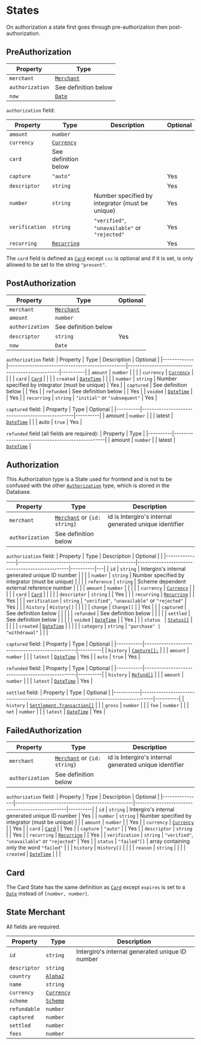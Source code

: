 # States 

On authorization a state first goes through pre-authorization then post-authorization.

## PreAuthorization 

| Property        | Type                                    |
|-----------------|-----------------------------------------|
| `merchant`      | [`Merchant`](./states.html#merchant)    |
| `authorization` | See definition below                    |
| `now`           | [`Date`](../common/reference.html#date) |


`authorization` field:

| Property       | Type                                            | Description                                     | Optional |
|----------------|-------------------------------------------------|-------------------------------------------------|----------|
| `amount`       | `number`                                        |                                                 |          |
| `currency`     | [`Currency`](../common/reference.html#currency) |                                                 |          |
| `card`         | See definition below                            |                                                 |          |
| `capture`      | `"auto"`                                        |                                                 | Yes      |
| `descriptor`   | `string`                                        |                                                 | Yes      |
| `number`       | `string`                                        | Number specified by integrator (must be unique) | Yes      |
| `verification` | `string`                                        | `"verified"`, `"unavailable"` or `"rejected"`   | Yes      |
| `recurring`    | [`Recurring`](./reference.html#recurring)       |                                                 | Yes      |

The `card` field is defined as [`Card`](../card-api/reference.html#card) except `csc` is optional and if it is set, is only allowed to be set to the string `"present"`.

## PostAuthorization

| Property        | Type                                 | Optional |
|-----------------|--------------------------------------|----------|
| `merchant`      | [`Merchant`](./states.html#merchant) |          |
| `amount`        | `number`                             |          |
| `authorization` | See definition below                 |          |
| `descriptor`    | `string`                             | Yes      |
| `now`           | `Date`                               |          |

`authorization` field:
| Property    | Type                                            | Description                                     | Optional |
|-------------|-------------------------------------------------|-------------------------------------------------|----------|
| `amount`    | `number`                                        |                                                 |          |
| `currency`  | [`Currency`](../common/reference.html#currency) |                                                 |          |
| `card`      | [`Card`](../card-api/reference.html#card)       |                                                 |          |
| `created`   | [`DateTime`](../common/reference.html#datetime) |                                                 |          |
| `number`    | `string`                                        | Number specified by integrator (must be unique) | Yes      |
| `captured`  | See definition below                            |                                                 | Yes      |
| `refunded`  | See definition below                            |                                                 | Yes      |
| `voided`    | [`DateTime`](../common/reference.html#datetime) |                                                 | Yes      |
| `recurring` | `string`                                        | `"initial"` or `"subsequent"`                   | Yes      |

`captured` field:
| Property | Type                                            | Optional |
|----------|-------------------------------------------------|----------|
| amount   | `number`                                        |          |
| latest   | [`DateTime`](../common/reference.html#datetime) |          |
| auto     | `true`                                          | Yes      |

`refunded` field (all fields are required):
| Property | Type                                            |
|----------|-------------------------------------------------|
| amount   | `number`                                        |
| latest   | [`DateTime`](../common/reference.html#datetime) |

## Authorization
This Authorization type is a State used for frontend and is not to be confused with the other [`Authorization`](./reference.html#authorization) type, which is stored in the Database.

| Property        | Type                                                   | Description                                            |
|-----------------|--------------------------------------------------------|--------------------------------------------------------|
| `merchant`      | [`Merchant`](./states.html#merchant) or `{id: string}` | id is Intergiro's internal generated unique identifier |
| `authorization` | See definition below                                   |                                                        |

`authorization` field:
| Property       | Type                                            | Description                                     | Optional |   |
|----------------|-------------------------------------------------|-------------------------------------------------|----------|---|
| `id`           | `string`                                        | Intergiro's internal generated unique ID number |          |   |
| `number`       | `string`                                        | Number specified by integrator (must be unique) |          |   |
| `reference`    | `string`                                        | Scheme dependent external reference number      |          |   |
| `amount`       | `number`                                        |                                                 |          |   |
| `currency`     | [`Currency`](../common/reference.html#currency) |                                                 |          |   |
| `card`         | [`Card`](../card-api/reference.html#card)       |                                                 |          |   |
| `descriptor`   | `string`                                        |                                                 | Yes      |   |
| `recurring`    | [`Recurring`](./reference.html#recurring)       |                                                 | Yes      |   |
| `verification` | `string`                                        | `"verified"`, `"unavailable"` or `"rejected"`   | Yes      |   |
| `history`      | `History[]`                                     |                                                 |          |   |
| `change`       | `Change[]`                                      |                                                 | Yes      |   |
| `captured`     | See definition below                            |                                                 |          |   |
| `refunded`     | See definition below                            |                                                 |          |   |
| `settled`      | See definition below                            |                                                 |          |   |
| `voided`       | [`DateTime`](../common/reference.html#datetime) |                                                 | Yes      |   |
| `status `      | [`Status[]`](./reference.html#status)           |                                                 |          |   |
| `created`      | [`DateTime`](../common/reference.html#datetime) |                                                 |          |   |
| `category`     | `string`                                        | `"purchase" | "withdrawal"`                     |          |   |


`captured` field:
| Property  | Type                                            | Optional |
|-----------|-------------------------------------------------|----------|
| `history` | [`Capture[];`](./reference.html#capture)        |          |
| `amount`  | `number`                                        |          |
| `latest`  | [`DateTime`](../common/reference.html#datetime) | Yes      |
| `auto`    | `true`                                          | Yes      |

`refunded` field:
| Property  | Type                                            | Optional |
|-----------|-------------------------------------------------|----------|
| `history` | [`Refund[]`](./reference.html#refund)           |          |
| `amount`  | `number`                                        |          |
| `latest`  | [`DateTime`](../common/reference.html#datetime) | Yes      |


`settled` field:
| Property  | Type                                                                              | Optional |
|-----------|-----------------------------------------------------------------------------------|----------|
| `history` | [`Settlement.Transaction[]`](../settlement/reference.html#settlement-transaction) |          |
| `gross`   | `number`                                                                          |          |
| `fee`     | `number`                                                                          |          |
| `net`     | `number`                                                                          |          |
| `latest`  | [`DateTime`](../common/reference.html#datetime)                                   | Yes      |

## FailedAuthorization

| Property        | Type                                                         | Description                                            |
|-----------------|--------------------------------------------------------------|--------------------------------------------------------|
| `merchant`      | [`Merchant`](./states.html#state-merchant) or `{id: string}` | id is Intergiro's internal generated unique identifier |
| `authorization` | See definition below                                         |                                                        |

`authorization` field: 
| Property       | Type                                            | Description                                     | Optional |
|----------------|-------------------------------------------------|-------------------------------------------------|----------|
| `id`           | `string`                                        | Intergiro's internal generated unique ID number | Yes      |
| `number`       | `string`                                        | Number specified by integrator (must be unique) |          |
| `amount`       | `number`                                        |                                                 | Yes      |
| `currency`     | [`Currency`](../common/reference.html#currency) |                                                 | Yes      |
| `card`         | [`Card`](../card-api/reference.html#card)       |                                                 | Yes      |
| `capture`      | `"auto"`                                        |                                                 | Yes      |
| `descriptor`   | `string`                                        |                                                 | Yes      |
| `recurring`    | [`Recurring`](./reference.html#recurring)       |                                                 | Yes      |
| `verification` | `string`                                        | `"verified"`, `"unavailable"` or `"rejected"`   | Yes      |
| `status`       | `"failed"[]`                                    | array containing only the word `"failed"`       |          |
| `history`      | `History[]`                                     |                                                 |          |
| `reason`       | `string`                                        |                                                 |          |
| `created`      | [`DateTime`](../common/reference.html#datetime) |                                                 |          |

## Card
The Card State has the same definition as [`Card`](../card-api/reference.html#card) except `expires` is set to a [`Date`](../common/reference.html#date) instead of `[number, number]`.

## State Merchant 
All fields are required.

| Property     | Type                                            | Description                                     |
|--------------|-------------------------------------------------|-------------------------------------------------|
| `id`         | `string`                                        | Intergiro's internal generated unique ID number |
| `descriptor` | `string`                                        |                                                 |
| `country`    | [`Alpha2`](../common/reference.html#alpha2)     |                                                 |
| `name`       | `string`                                        |                                                 |
| `currency`   | [`Currency`](../common/reference.html#currency) |                                                 |
| `scheme`     | [`Scheme`](../common/reference.html#scheme)     |                                                 |
| `refundable` | `number`                                        |                                                 |
| `captured`   | `number`                                        |                                                 |
| `settled`    | `number`                                        |                                                 |
| `fees`       | `number`                                        |                                                 |